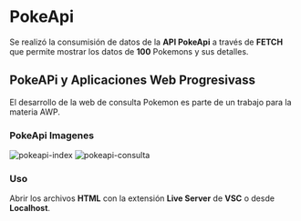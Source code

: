 # PokeApi

Se realizó la consumisión de datos de la **API PokeApi** a través de **FETCH** que permite mostrar los datos de **100** Pokemons y sus detalles.

## PokeAPi y Aplicaciones Web Progresivass ##
El desarrollo de la web de consulta Pokemon es parte de un trabajo para la materia AWP.

### PokeApi Imagenes ###

![pokeapi-index](https://user-images.githubusercontent.com/113116204/199803677-8f56c5d0-aaf8-445d-8284-a377999cc6b8.jpg)
![pokeapi-consulta](https://user-images.githubusercontent.com/113116204/199803671-37ab9203-1541-4545-928f-3defb64aa956.jpg)

### Uso ###
Abrir los archivos **HTML** con la extensión **Live Server** de **VSC** o desde **Localhost**.
